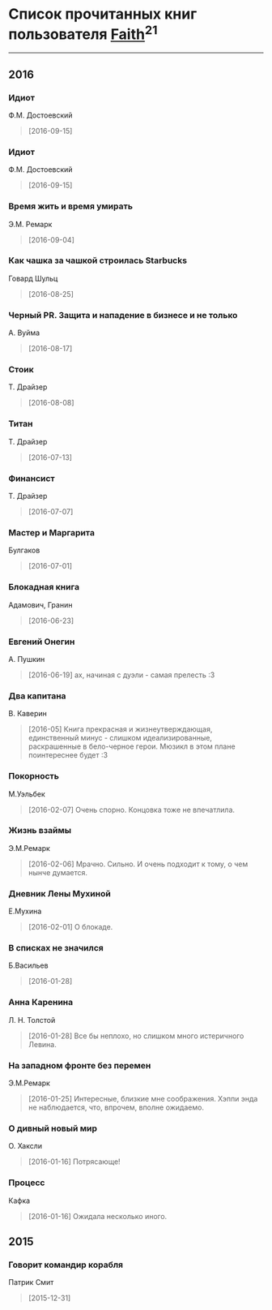 # Список прочитанных книг пользователя [Faith](https://plus.google.com/u/0/112366191289808901180/)<sup>21</sup>
---

## 2016

### Идиот
Ф.М. Достоевский
> [2016-09-15] 


### Идиот
Ф.М. Достоевский
> [2016-09-15] 


### Время жить и время умирать
Э.М. Ремарк
> [2016-09-04] 


### Как чашка за чашкой строилась Starbucks
Говард Шульц
> [2016-08-25] 


### Черный PR. Защита и нападение в бизнесе и не только
А. Вуйма
> [2016-08-17] 


### Стоик
Т. Драйзер
> [2016-08-08] 


### Титан
Т. Драйзер
> [2016-07-13] 


### Финансист
Т. Драйзер
> [2016-07-07] 


### Мастер и Маргарита
Булгаков
> [2016-07-01] 


### Блокадная книга
Адамович, Гранин
> [2016-06-23] 


### Евгений Онегин
А. Пушкин
> [2016-06-19] ах, начиная с дуэли - самая прелесть :3


### Два капитана
В. Каверин
> [2016-05] Книга прекрасная и жизнеутверждающая, единственный минус - слишком идеализированные, раскрашенные в бело-черное герои. Мюзикл в этом плане поинтереснее будет :3


### Покорность
М.Уэльбек
> [2016-02-07] Очень спорно. Концовка тоже не впечатлила.


### Жизнь взаймы
Э.М.Ремарк
> [2016-02-06] Мрачно. Сильно. И очень подходит к тому, о чем нынче думается.


### Дневник Лены Мухиной
Е.Мухина
> [2016-02-01] О блокаде.


### В списках не значился
Б.Васильев
> [2016-01-28] 


### Анна Каренина
Л. Н. Толстой
> [2016-01-28] Все бы неплохо, но слишком много истеричного Левина.


### На западном фронте без перемен
Э.М.Ремарк
> [2016-01-25] Интересные, близкие мне соображения. Хэппи энда не наблюдается, что, впрочем, вполне ожидаемо.


### О дивный новый мир
О. Хаксли
> [2016-01-16] Потрясающе!


### Процесс
Кафка
> [2016-01-16] Ожидала несколько иного.



## 2015

### Говорит командир корабля
Патрик Смит
> [2015-12-31] 



